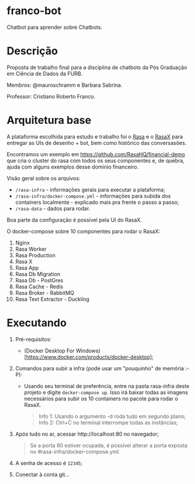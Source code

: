 # franco-bot
Chatbot para aprender sobre Chatbots.

# Descrição
Proposta de trabalho final para a disciplina de chatbots da Pós Graduação em Ciência de Dados da FURB.

Membros: @mauroschramm e Barbara Sabrina.

Professor: Cristiano Roberto Franco.

# Arquitetura base

A plataforma escolhida para estudo e trabalho foi o [Rasa](https://rasa.com/docs/) e o [RasaX](https://rasa.com/docs/rasa-x/) para entregar as UIs de desenho + bot, bem como histórico das conversasões.

Encontramos um exemplo em https://github.com/RasaHQ/financial-demo que cria o cluster do rasa com todos os seus componentes e, de quebra, ajuda com alguns exemplos desse domínio financeiro.

Visão geral sobre os arquivos:
- `/rasa-infra` - informações gerais para executar a plataforma;
- `/rasa-infra/docker-compose.yml` - informações para subida dos containers localmente - explicado mais pra frente o passo a passo;
- `/rasa-data` - dados para rodar.

Boa parte da configuração é possível pela UI do RasaX.

O docker-compose sobre 10 componentes para rodar o RasaX:
1. Nginx
1. Rasa Worker
1. Rasa Production
1. Rasa X
1. Rasa App
1. Rasa Db Migration
1. Rasa Db - PostGres
1. Rasa Cache - Redis
1. Rasa Broker - RabbitMQ
1. Rasa Text Extractor - Duckling

# Executando

1. Pré-requisitos:
    - (Docker Desktop For Windows)[https://www.docker.com/products/docker-desktop];

1. Comandos para subir a infra (pode usar um "pouquinho" de memória :-P):
    - Usando seu terminal de preferência, entre na pasta rasa-infra deste projeto e digite `docker-compose up`. 
        Isso irá baixar todas as imagens necessários para subir os 10 containers no pacote para rodar o RasaX.
        > Info 1: Usando o argumento -d roda tudo em segundo plano;
        > Info 2: Ctrl+C no terminal interrompe todas as instâncias;
    
1. Após tudo no ar, acessar http://localhost:80 no navegador;
    > Se a porta 80 estiver ocupada, é possível alterar a porta exposta no #rasa-infra/docker-compose.yml.

1. A senha de acesso é `12345`;

1. Conectar à conta git...
